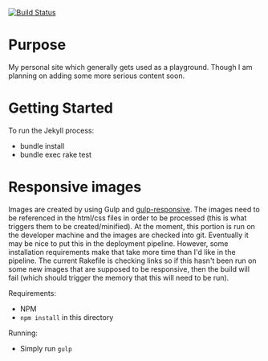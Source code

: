 [![Build Status](https://snap-ci.com/justinharringa/harringa.com/branch/master/build_image)](https://snap-ci.com/justinharringa/harringa.com/branch/master)

# Purpose 

My personal site which generally gets used as a playground. Though I am 
planning on adding some more serious content soon.

# Getting Started
To run the Jekyll process:
* bundle install
* bundle exec rake test

# Responsive images
Images are created by using Gulp and [gulp-responsive](https://npmjs.com/gulp-responsive). The images need
to be referenced in the html/css files in order to be processed (this is what triggers them to be created/minified).
At the moment, this portion is run on the developer machine and the images are checked into git.
Eventually it may be nice to put this in the deployment pipeline. However, some installation requirements
make that take more time than I'd like in the pipeline. The current Rakefile is checking links so if this hasn't been 
run on some new images that are supposed to be responsive, then the build will fail (which should trigger the memory that
this will need to be run). 

Requirements:
- NPM
- ```npm install``` in this directory

Running: 
* Simply run ```gulp```
